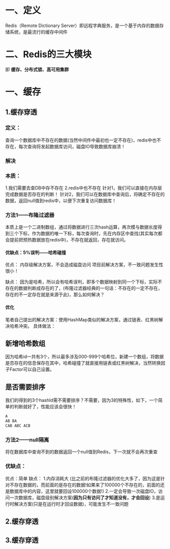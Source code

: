 # 一、定义
Redis（Remote Dictionary Server）即远程字典服务，是一个基于内存的数据存储系统，是最流行的缓存中间件

# 二、Redis的三大模块
即 **缓存、分布式锁、高可用集群**

# 一、缓存

## 1.缓存穿透
### 定义：
查询一个数据库中不存在的数据(当然中间件中最初也一定不存在)，redis中也不存在，每次查询将发起数据库访问，磁盘IO导致数据库崩溃！
### 解决
### 本质：
1.我们需要去查DB中存不存在
2.redis中也不存在
针对1，我们可以直接在内存层完成数据是否存在的判断！
针对2，我们可以在数据库中查询后，将确定不存在的数据，返回null值到redis中，以便下次重复访问数据库！
### 方法1——布隆过滤器
本质上是一个二进制数组，通过将数据进行三次hash运算，再次模与数据长度得到三个下标，作为数据的唯一下标，每次查询时，先在内存区中查找(其实每次都会提前把预热数据放在redis中)，不存在就返回，存在就访问。

#### 优缺点：5%误判——哈希碰撞
优点：
内存级解决方案，不会造成磁盘访问
项目前解决方案，不一致问题发生性很小！

缺点：
因为是哈希，所以会有哈希误判，即多个数据映射到同一个下标，实际不存在的数据判断成存在的了，(布隆过滤器经典的一句话：不存在的一定不存在，存在的不一定存在就是来源于此)，那么如何解决？

#### 优化
笔者自己提出的解决方案：使用HashMap类似的解决方案，通过链表、红黑树解决哈希冲突。
具体做法：
## 新增哈希数组
因为哈希id一共有3个，所以最多涉及000-999个哈希位，新建一个数组，将数据是否存在的信息保存在其中，哈希碰撞了就直接用链表或红黑树解决，当然转换因子Factor可以自己设置。
## 是否需要排序
我们的得到的3个hashId需不需要排序？不需要，因为3的特殊性，如下，一个简单的判断就好了，性能应该会很快！
```java
A
AB BA
CAB ABC ACB
```
### 方法2——null隔离
将在数据库中查询不到的数据返回一个null值到Redis，下一次就不会再次重查
### 优缺点：
优点：简单
缺点：
1.内存消耗大
(比之前的布隆过滤器的优化大多了，因为这是针对不存在数据的，而前面的是存在的数据!如果来了100000个不存在的，前面的还是数据库中的内容，这里就要回设100000个数据!)
2.一定会导致一次磁盘IO，访问一次数据库，磁盘级别解决方案(**因为只有访问了才知道没有，才会回设**)
3.是运行时解决方案(只是在运行时才回设数据)，可能发生不一致问题



## 2.缓存穿透


## 3.缓存穿透

